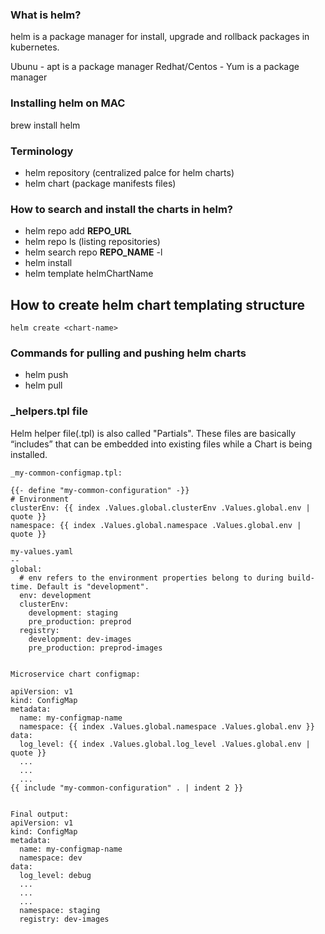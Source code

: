 ### What is helm?
helm is a package manager for install, upgrade and rollback packages in kubernetes.

Ubunu - apt is a package manager
Redhat/Centos - Yum is a package manager

### Installing helm on MAC

brew install helm

### Terminology
* helm repository (centralized palce for helm charts)
* helm chart (package manifests files)

### How to search and install the charts in helm?
* helm repo add **REPO_URL**
* helm repo ls (listing repositories)
* helm search repo **REPO_NAME** -l
* helm install <customRepoName> <chartName>
* helm template <customName> helmChartName <Templating all manifest files as single file>

## How to create helm chart templating structure
```
helm create <chart-name>
```

### Commands for pulling and pushing helm charts

* helm push
* helm pull

### _helpers.tpl file 
Helm helper file(.tpl) is also called "Partials". These files are basically “includes” that can be embedded into existing files while a Chart is being installed.

```
_my-common-configmap.tpl:

{{- define "my-common-configuration" -}}
# Environment
clusterEnv: {{ index .Values.global.clusterEnv .Values.global.env | quote }}
namespace: {{ index .Values.global.namespace .Values.global.env | quote }}

my-values.yaml
--
global:
  # env refers to the environment properties belong to during build-time. Default is "development".
  env: development
  clusterEnv:
    development: staging
    pre_production: preprod
  registry:
    development: dev-images
    pre_production: preprod-images


Microservice chart configmap:

apiVersion: v1
kind: ConfigMap
metadata:
  name: my-configmap-name
  namespace: {{ index .Values.global.namespace .Values.global.env }}
data:
  log_level: {{ index .Values.global.log_level .Values.global.env | quote }}
  ...
  ...
  ...
{{ include "my-common-configuration" . | indent 2 }}


Final output:
apiVersion: v1
kind: ConfigMap
metadata:
  name: my-configmap-name
  namespace: dev
data:
  log_level: debug
  ...
  ...
  ...
  namespace: staging
  registry: dev-images
```
